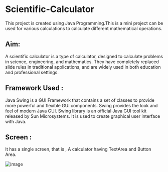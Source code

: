 # Scientific-Calculator

This project is created using Java Programming.This is a mini project can be used for various calculations to calculate different mathematical operations.

## Aim: 
A scientific calculator is a type of calculator, designed to calculate problems in science, engineering, and mathematics. They have completely replaced slide rules in traditional applications, and are widely used in both education and professional settings.

## Framework Used : 
Java Swing is a GUI Framework that contains a set of classes to provide more powerful and flexible GUI components. Swing provides the look and feel of modern Java GUI. Swing library is an official Java GUI tool kit released by Sun Microsystems. It is used to create graphical user interface with Java.

## Screen :
It has a single screen, that is , A calculator having TextArea and Button Area.



![image](https://user-images.githubusercontent.com/64202819/87853912-727e2a80-c927-11ea-91a7-0a2d5c0f77ee.png)

